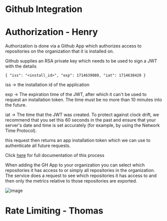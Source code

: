 # Github Integration

# Authorization - Henry
Authorization is done via a Github App which authorizes access to repositories on the organization that it is installed on.

Github supplies an RSA private key which needs to be used to sign a JWT with the details

``{
  "iss": "<install_id>",
  "exp": 1714639080,
  "iat": 1714638420
}``

iss -> the installation id of the application

exp -> The expiration time of the JWT, after which it can't be used to request an installation token. The time must be no more than 10 minutes into the future.

iat -> The time that the JWT was created. To protect against clock drift, we recommend that you set this 60 seconds in the past and ensure that your server's date and time is set accurately (for example, by using the Network Time Protocol). 

this request then returns an app installation token which we can use to authenticate all future requests.

Click [here](https://docs.github.com/en/apps/creating-github-apps/authenticating-with-a-github-app/generating-a-json-web-token-jwt-for-a-github-app) for full documentation of this process

When adding the GH App to your organization you can select which repositories it has access to or simply all repositories in the organization. The service does a request to see which repositories it has access to and then only the metrics relative to those repositories are exported.

![image](https://github.com/github-insights/github-metrics/assets/89661092/79e56315-b95b-41d3-a3c6-2a4ca410a224)


# Rate Limiting - Thomas
